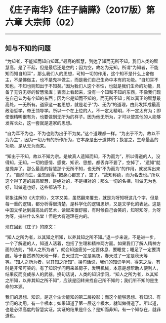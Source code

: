# 《庄子南华》《庄子諵譁》（2017版）第六章 大宗师（02）

------

## 知与不知的问题

“为知者，不能知而知自知耳。”最高的智慧，到达了知而无所不知，我们人类的智慧高，是了不起，但是最后还是空的；因为空，故名为无知。所谓“为知者，不能知而知自知耳”，那么我们人的思想，可知一切的作用，这个知不是什么上帝做主，不是佛做主，也不是鬼神做主，而是我们自己生命中本有的功能。“自知耳不知也，不知也则知出于不知矣。”因为我们人这个本性，也就是我们生命的功能，具备了无穷无尽的智慧宝库；表面上看起来，没有一个知和不知的东西，不像我们现在自己认为有个知的东西；因为它是知而不知的，而无所不知；所以真正的智慧最高处，一无所有。道家这一套思想，就是老子“为、无为”的道理，由此发挥成最高政治哲学，帝王领导学。所以一个在上位的人，不一定太精明，不一定太有为；即使很精明很有为，也要做到无所为的样子。因为他无所为，才可以使其他的人能够发挥长处，这一套就是道家的思想。

“自为耳不为也，不为也则为出于不为矣。”这个道理都一样。“为出于不为，故以不为为主”，因为一切万有的所作所为，它本身是出于道体的；换言之，生命最高的功能，是从无为而来。

“知出于不知，故以不知为宗。是故真人遗知而知，不为而为”，所以得道的人，没得知，无知。一切的感情、感觉、知识、思想，都丢弃不要了，空掉了，“遗知”就是抛弃了。那么最高的智慧那个无所不知，也无所“不为而为”的作用，就发挥出来了。“自然而生，坐忘而得。”把身心都忘了，空了。“故知称绝，而为名去也。”所以这个得了道的最高智慧，是绝对的，不是相对的；那么一切的名相，叫做无为也好，叫做道也好，这些都沾不上。

郭象注解的《大宗师》，文字又美，虽然翻来覆去，就是为呀知呀这几个字，但是每一重的逻辑，都分析得很清楚，是科学化的逻辑思辨，又是文学化的表达。这是中国文学达到最高处的艺术，读起来很舒服，有时候自己会笑的，知呀知呀，为呀为呀，搞些什么名堂！但是大有道理在内的。

现在回到《庄子》的原文：

“知人之所为者，以其知之所知，以养其知之所不知。”退一步来说，不是进一步，一个了解道的人，知道人活着，包括了生理和精神两方面。如果我们了解人精神方面的法则，“知人之所为者”，就会知道疲劳一定要休息、要睡觉；睡足了一定要清醒。等于自然界的天地一样，白天过完一定是黑夜，春天过了一定是秋天等等。“知人之所为者，以其知之所知”，换句话说，我们的知识学问，得来之后，有时是非常可笑的。有了知识学问用来盖房子，发明机械，本意是想帮助人便利人，结果反而变成杀人的武器。换句话说，人类的知识学问，“知人之所为者，以其知之所知，以养其知之所不知”，应该是回转来找自己所不知的；我们所不知的是生命的本源。

我们的思想、知识，是这个生命能知的第二层投影；而这个能够思想、有知识、有学问的功用，有一个根本；如果知道了第一层这个根木，就叫做得道了。所以道，也是必须高度的智慧实证，实证的结果是什么？是知而非知。有一个知存在，就非道也。
